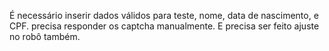 É necessário inserir dados válidos para teste, nome, data de nascimento, e CPF.
precisa responder os captcha manualmente. E precisa ser feito ajuste no robô também.
